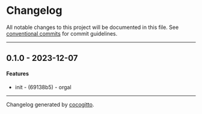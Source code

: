 # Changelog
All notable changes to this project will be documented in this file. See [conventional commits](https://www.conventionalcommits.org/) for commit guidelines.

- - -
## 0.1.0 - 2023-12-07
#### Features
- init - (69138b5) - orgal
- - -

Changelog generated by [cocogitto](https://github.com/cocogitto/cocogitto).